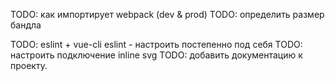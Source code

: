 TODO: как импортирует webpack (dev & prod)
TODO: определить размер бандла

TODO: eslint + vue-cli eslint - настроить постепенно под себя
TODO: настроить подключение inline svg
TODO: добавить документацию к проекту.
